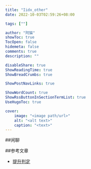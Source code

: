 ```yaml
---
title: "Iidx_other"
date: 2022-10-03T02:59:26+08:00

tags: [""]

author: "阿猫"
showToc: true
TocOpen: false
hidemeta: false
comments: true
description: ""

disableShare: true
ShowReadingTime: true
ShowBreadCrumbs: true

ShowPostNavLinks: true

ShowWordCount: true
ShowRssButtonInSectionTermList: true
UseHugoToc: true

cover:
    image: "<image path/url>"
    alt: "<alt text>"
    caption: "<text>"
---
```

##闲聊

##参考文章
* [提升判定](https://the-safari.com/2279)